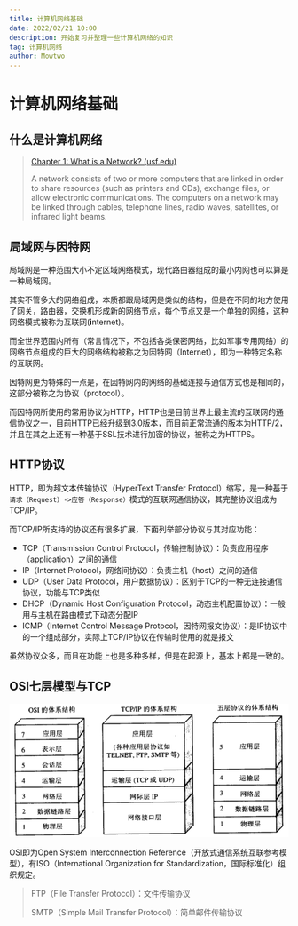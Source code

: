 ```yaml
---
title: 计算机网络基础
date: 2022/02/21 10:00
description: 开始复习并整理一些计算机网络的知识
tag: 计算机网络
author: Mowtwo
---
```


# 计算机网络基础

## 什么是计算机网络

> [Chapter 1: What is a Network? (usf.edu)](https://fcit.usf.edu/network/chap1/chap1.htm)
>
> A network consists of two or more computers that are linked in order to share resources (such as printers and CDs), exchange files, or allow electronic communications. The computers on a network may be linked through cables, telephone lines, radio waves, satellites, or infrared light beams.

## 局域网与因特网

局域网是一种范围大小不定区域网络模式，现代路由器组成的最小内网也可以算是一种局域网。

其实不管多大的网络组成，本质都跟局域网是类似的结构，但是在不同的地方使用了网关，路由器，交换机形成新的网络节点，每个节点又是一个单独的网络，这种网络模式被称为互联网(**i**nternet)。

而全世界范围内所有（常言情况下，不包括各类保密网络，比如军事专用网络）的网络节点组成的巨大的网络结构被称之为因特网（Internet），即为一种特定名称的互联网。

因特网更为特殊的一点是，在因特网内的网络的基础连接与通信方式也是相同的，这部分被称之为协议（protocol）。

而因特网所使用的常用协议为HTTP，HTTP也是目前世界上最主流的互联网的通信协议之一，目前HTTP已经升级到3.0版本，而目前正常流通的版本为HTTP/2，并且在其之上还有一种基于SSL技术进行加密的协议，被称之为HTTPS。

## HTTP协议

HTTP，即为超文本传输协议（HyperText Transfer Protocol）缩写，是一种基于`请求（Request）->应答（Response）`模式的互联网通信协议，其完整协议组成为TCP/IP。

而TCP/IP所支持的协议还有很多扩展，下面列举部分协议与其对应功能：

- TCP（Transmission Control Protocol，传输控制协议）：负责应用程序（application）之间的通信
- IP（Internet Protocol，网络间协议）：负责主机（host）之间的通信
- UDP（User Data Protocol，用户数据协议）：区别于TCP的一种无连接通信协议，功能与TCP类似
- DHCP（Dynamic Host Configuration Protocol，动态主机配置协议）：一般用与主机在路由模式下动态分配IP
- ICMP（Internet Control Message Protocol，因特网报文协议）：是IP协议中的一个组成部分，实际上TCP/IP协议在传输时使用的就是报文

虽然协议众多，而且在功能上也是多种多样，但是在起源上，基本上都是一致的。

## OSI七层模型与TCP

![img](https://raw.githubusercontent.com/mowtwo/pic-go/main/markdown/20160825152622511)

OSI即为Open System Interconnection Reference（开放式通信系统互联参考模型），有ISO（International Organization for Standardization，国际标准化）组织规定。

> FTP（File Transfer Protocol）：文件传输协议
>
> SMTP（Simple Mail Transfer Protocol）：简单邮件传输协议